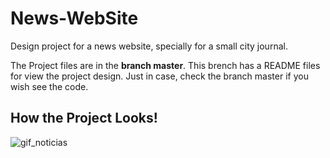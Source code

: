 # News-WebSite
Design project for a news website, specially for a small city journal.

The Project files are in the <b>branch master</b>. This brench has a README files for view the project design. Just in case, check the branch master if you wish see the code.

## How the Project Looks!
![gif_noticias](https://user-images.githubusercontent.com/77403817/168163429-b8528632-1a19-4ec2-ad35-b2e1fcfb18b5.gif)

